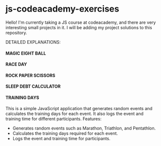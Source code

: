 # js-codeacademy-exercises
Hello! I'm currently taking a JS course at codeacademy, and there are very interesting small projects in it. I will be adding my project solutions to this repository.

DETAILED EXPLANATIONS:
#### MAGIC EIGHT BALL ####
#### RACE DAY ####
#### ROCK PAPER SCISSORS ####
#### SLEEP DEBT CALCULATOR ####

#### TRAINING DAYS ####
This is a simple JavaScript application that generates random events and calculates the training days for each event. It also logs the event and training time for different participants.
Features:
- Generates random events such as Marathon, Triathlon, and Pentathlon.
- Calculates the training days required for each event.
- Logs the event and training time for participants.

